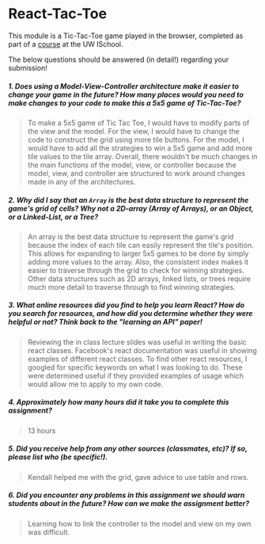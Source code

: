 # React-Tac-Toe

This module is a Tic-Tac-Toe game played in the browser, completed as part of a [course](http://arch-joelross.rhcloud.com/) at the UW ISchool. 

The below questions should be answered (in detail!) regarding your submission!


##### 1. Does using a Model-View-Controller architecture make it easier to change your game in the future? How many places would you need to make changes to your code to make this a 5x5 game of Tic-Tac-Toe?
> To make a 5x5 game of Tic Tac Toe, I would have to modify parts of the view and the model. For the view, I would have to change the code to construct the grid using more tile buttons. For the model, I would have to add
all the strategies to win a 5x5 game and add more tile values to the tile array. Overall, there wouldn't be much changes in the main functions of the model, view, or controller because the model, view, and controller are 
structured to work around changes made in any of the architectures.


##### 2. Why did I say that an `Array` is the best data structure to represent the game's grid of cells? Why not a 2D-array (Array of Arrays), or an Object, or a Linked-List, or a Tree? 
> An array is the best data structure to represent the game's grid because the index of each tile can easily represent the tile's position. This allows for expanding to larger 5x5 games to be done by simply adding more values to the array.
 Also, the consistent index makes it easier to traverse through the grid to check for winning strategies. Other data structures such as 2D arrays, linked lists, or trees require much more detail to traverse through to find winning strategies.


##### 3. What online resources did you find to help you learn React? How do you search for resources, and how did you determine whether they were helpful or not? Think back to the "learning an API" paper! 
> Reviewing the in class lecture slides was useful in writing the basic react classes. Facebook's react documentation was useful in showing examples of different react classes. 
To find other react resources, I googled for specific keywords on what I was looking to do. These were determined useful if they provided examples of usage which would allow me to apply to my own code.


##### 4. Approximately how many hours did it take you to complete this assignment? #####
> 13 hours


##### 5. Did you receive help from any other sources (classmates, etc)? If so, please list who (be specific!). #####
> Kendall helped me with the grid, gave advice to use table and rows.


##### 6. Did you encounter any problems in this assignment we should warn students about in the future? How can we make the assignment better? #####
> Learning how to link the controller to the model and view on my own was difficult.
